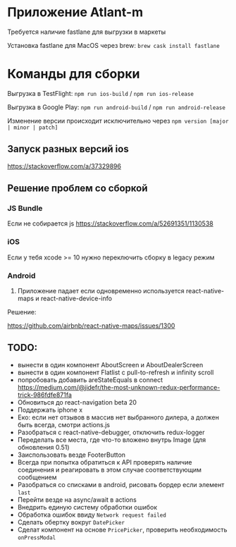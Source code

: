 # Приложение Atlant-m

Требуется наличие fastlane для выгрузки в маркеты

Установка fastlane для MacOS через brew: `brew cask install fastlane`

# Команды для сборки

Выгрузка в TestFlight: `npm run ios-build` / `npm run ios-release`

Выгрузка в Google Play: `npm run android-build` / `npm run android-release`

Изменение версии происходит исключительно через `npm version [major | minor | patch]`

## Запуск разных версий ios

https://stackoverflow.com/a/37329896

## Решение проблем со сборкой

### JS Bundle

Если не собирается js
https://stackoverflow.com/a/52691351/1130538

### iOS

Если у тебя xcode >= 10 нужно переключить сборку в legacy режим

### Android

1. Приложение падает если одновременно используется react-native-maps и react-native-device-info

Решение:

https://github.com/airbnb/react-native-maps/issues/1300

## TODO:
- вынести в один компонент AboutScreen и AboutDealerScreen
- вынести в один компонент Flatlist с pull-to-refresh и infinity scroll
- попробовать добавить areStateEquals в connect
https://medium.com/@jidefr/the-most-unknown-redux-performance-trick-986fdfe871fa
- Обновиться до react-navigation beta 20
- Поддержать iphone x
- Еко: если нет отзывов в массив нет выбранного дилера, а должен быть всегда, смотри actions.js
- Разобраться с react-native-debugger, отключить redux-logger
- Переделать все места, где что-то вложено внутрь Image (для обновления 0.51)
- Заиспользовать везде FooterButton
- Всегда при попытка обратиться к API проверять наличие соединения и реагировать в этом случае соответствующим сообщением
- Разобраться со списками в android, рисовать бордер если элемент `last`
- Перейти везде на async/await в actions
- Внедрить единую систему обработки ошибок
- Обработка ошибок ввиду `Network request failed`
- Сделать обертку вокруг `DatePicker`
- Сделат компонент на основе `PricePicker`, проверить необходимость `onPressModal`

